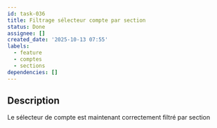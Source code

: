 ```yaml
---
id: task-036
title: Filtrage sélecteur compte par section
status: Done
assignee: []
created_date: '2025-10-13 07:55'
labels:
  - feature
  - comptes
  - sections
dependencies: []
---
```


## Description

<!-- SECTION:DESCRIPTION:BEGIN -->
Le sélecteur de compte est maintenant correctement filtré par section
<!-- SECTION:DESCRIPTION:END -->
